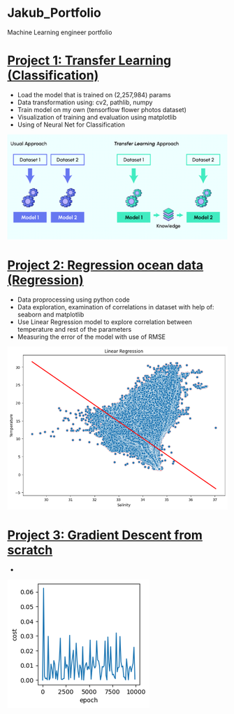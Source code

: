 # Jakub_Portfolio
Machine Learning engineer portfolio

# [Project 1: Transfer Learning (Classification)](https://github.com/JakubTabor/Transfer_Learning_Deep_Learning/blob/main/Transfer_Learning.ipynb)
* Load the model that is trained on (2,257,984) params
* Data transformation using: cv2, pathlib, numpy
* Train model on my own (tensorflow flower photos dataset)
* Visualization of training and evaluation using matplotlib
* Using of Neural Net for Classification

![](https://github.com/JakubTabor/Jakub_Portfolio/blob/main/images/image.png)


# [Project 2: Regression ocean data (Regression)](https://github.com/JakubTabor/Regression/blob/main/Regression_oceans.ipynb)
* Data proprocessing using python code
* Data exploration, examination of correlations in dataset with help of: seaborn and matplotlib
* Use Linear Regression model to explore correlation between temperature and rest of the parameters
* Measuring the error of the model with use of RMSE

![](https://github.com/JakubTabor/Jakub_Portfolio/blob/main/images/image%202.png)


# [Project 3: Gradient Descent from scratch](https://github.com/JakubTabor/Gradient_Descent_Neural_Network_2/blob/main/Gradient_Descent_Batch_and_Stochastic.ipynb)
*

![](https://github.com/JakubTabor/Jakub_Portfolio/blob/main/images/gradient_descent.png)
